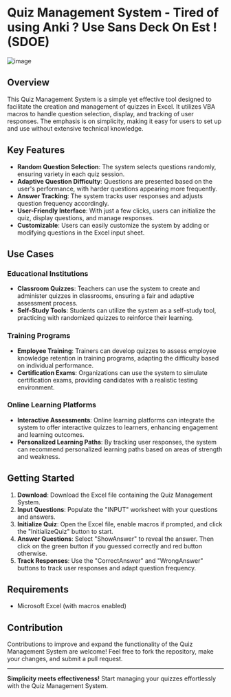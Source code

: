 # Quiz Management System - Tired of using Anki ? Use Sans Deck On Est ! (SDOE)
![image](https://github.com/yoman38/Flashcards-Excel-Learn/assets/124726056/a8e3c0f8-e729-4795-ae63-2b3f49367582)

## Overview

This Quiz Management System is a simple yet effective tool designed to facilitate the creation and management of quizzes in Excel. It utilizes VBA macros to handle question selection, display, and tracking of user responses. The emphasis is on simplicity, making it easy for users to set up and use without extensive technical knowledge.

## Key Features

- **Random Question Selection**: The system selects questions randomly, ensuring variety in each quiz session.
- **Adaptive Question Difficulty**: Questions are presented based on the user's performance, with harder questions appearing more frequently.
- **Answer Tracking**: The system tracks user responses and adjusts question frequency accordingly.
- **User-Friendly Interface**: With just a few clicks, users can initialize the quiz, display questions, and manage responses.
- **Customizable**: Users can easily customize the system by adding or modifying questions in the Excel input sheet.

## Use Cases

### Educational Institutions

- **Classroom Quizzes**: Teachers can use the system to create and administer quizzes in classrooms, ensuring a fair and adaptive assessment process.
- **Self-Study Tools**: Students can utilize the system as a self-study tool, practicing with randomized quizzes to reinforce their learning.

### Training Programs

- **Employee Training**: Trainers can develop quizzes to assess employee knowledge retention in training programs, adapting the difficulty based on individual performance.
- **Certification Exams**: Organizations can use the system to simulate certification exams, providing candidates with a realistic testing environment.

### Online Learning Platforms

- **Interactive Assessments**: Online learning platforms can integrate the system to offer interactive quizzes to learners, enhancing engagement and learning outcomes.
- **Personalized Learning Paths**: By tracking user responses, the system can recommend personalized learning paths based on areas of strength and weakness.

## Getting Started

1. **Download**: Download the Excel file containing the Quiz Management System.
2. **Input Questions**: Populate the "INPUT" worksheet with your questions and answers.
3. **Initialize Quiz**: Open the Excel file, enable macros if prompted, and click the "InitializeQuiz" button to start.
4. **Answer Questions**: Select "ShowAnswer" to reveal the answer. Then click on the green button if you guessed correctly and red button otherwise.
5. **Track Responses**: Use the "CorrectAnswer" and "WrongAnswer" buttons to track user responses and adapt question frequency.

## Requirements

- Microsoft Excel (with macros enabled)

## Contribution

Contributions to improve and expand the functionality of the Quiz Management System are welcome! Feel free to fork the repository, make your changes, and submit a pull request.



---

**Simplicity meets effectiveness!** Start managing your quizzes effortlessly with the Quiz Management System.
